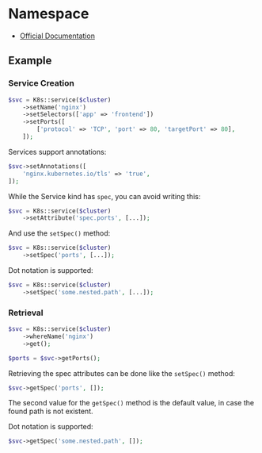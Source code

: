 # Namespace

- [Official Documentation](https://kubernetes.io/docs/concepts/services-networking/service/)

## Example

### Service Creation

```php
$svc = K8s::service($cluster)
    ->setName('nginx')
    ->setSelectors(['app' => 'frontend'])
    ->setPorts([
        ['protocol' => 'TCP', 'port' => 80, 'targetPort' => 80],
    ]);
```

Services support annotations:

```php
$svc->setAnnotations([
    'nginx.kubernetes.io/tls' => 'true',
]);
```

While the Service kind has `spec`, you can avoid writing this:

```php
$svc = K8s::service($cluster)
    ->setAttribute('spec.ports', [...]);
```

And use the `setSpec()` method:

```php
$svc = K8s::service($cluster)
    ->setSpec('ports', [...]);
```

Dot notation is supported:

```php
$svc = K8s::service($cluster)
    ->setSpec('some.nested.path', [...]);
```

### Retrieval

```php
$svc = K8s::service($cluster)
    ->whereName('nginx')
    ->get();

$ports = $svc->getPorts();
```

Retrieving the spec attributes can be done like the `setSpec()` method:

```php
$svc->getSpec('ports', []);
```

The second value for the `getSpec()` method is the default value, in case the found path is not existent.

Dot notation is supported:

```php
$svc->getSpec('some.nested.path', []);
```

